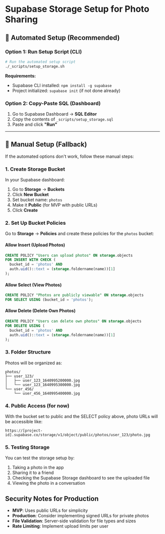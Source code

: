 # Supabase Storage Setup for Photo Sharing

## 🚀 Automated Setup (Recommended)

### Option 1: Run Setup Script (CLI)
```bash
# Run the automated setup script
./_scripts/setup_storage.sh
```

**Requirements:**
- Supabase CLI installed: `npm install -g supabase`
- Project initialized: `supabase init` (if not done already)

### Option 2: Copy-Paste SQL (Dashboard)
1. Go to Supabase Dashboard → **SQL Editor**
2. Copy the contents of `_scripts/setup_storage.sql`
3. Paste and click **"Run"**

---

## 📝 Manual Setup (Fallback)

If the automated options don't work, follow these manual steps:

### 1. Create Storage Bucket

In your Supabase dashboard:

1. Go to **Storage** → **Buckets**
2. Click **New Bucket**
3. Set bucket name: `photos`
4. Make it **Public** (for MVP with public URLs)
5. Click **Create**

### 2. Set Up Bucket Policies

Go to **Storage** → **Policies** and create these policies for the `photos` bucket:

#### Allow Insert (Upload Photos)
```sql
CREATE POLICY "Users can upload photos" ON storage.objects
FOR INSERT WITH CHECK (
  bucket_id = 'photos' AND 
  auth.uid()::text = (storage.foldername(name))[1]
);
```

#### Allow Select (View Photos)  
```sql
CREATE POLICY "Photos are publicly viewable" ON storage.objects
FOR SELECT USING (bucket_id = 'photos');
```

#### Allow Delete (Delete Own Photos)
```sql
CREATE POLICY "Users can delete own photos" ON storage.objects
FOR DELETE USING (
  bucket_id = 'photos' AND 
  auth.uid()::text = (storage.foldername(name))[1]
);
```

### 3. Folder Structure

Photos will be organized as:
```
photos/
├── user_123/
│   ├── user_123_1640995200000.jpg
│   └── user_123_1640995300000.jpg
└── user_456/
    └── user_456_1640995400000.jpg
```

### 4. Public Access (for now)

With the bucket set to public and the SELECT policy above, photo URLs will be accessible like:
```
https://[project-id].supabase.co/storage/v1/object/public/photos/user_123/photo.jpg
```

### 5. Testing Storage

You can test the storage setup by:

1. Taking a photo in the app
2. Sharing it to a friend
3. Checking the Supabase Storage dashboard to see the uploaded file
4. Viewing the photo in a conversation

## Security Notes for Production

- **MVP**: Uses public URLs for simplicity
- **Production**: Consider implementing signed URLs for private photos
- **File Validation**: Server-side validation for file types and sizes
- **Rate Limiting**: Implement upload limits per user 